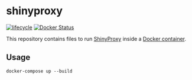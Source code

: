 # shinyproxy

[![lifecycle](https://img.shields.io/badge/Lifecycle-experimental-orange.svg)](https://lifecycle.r-lib.org/articles/stages.html)
[![Docker
Status](https://img.shields.io/docker/cloud/build/naturecons/shinyproxy?label=Docker%20build)](https://hub.docker.com/r/naturecons/shinyproxy)

This repository contains files to run [ShinyProxy](https://www.shinyproxy.io/) inside a [Docker container](https://www.docker.com/).

## Usage

```
docker-compose up --build
```
